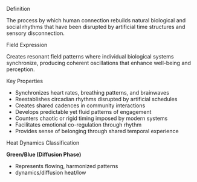  Definition

The process by which human connection rebuilds natural biological and social rhythms that have been disrupted by artificial time structures and sensory disconnection.

 Field Expression

Creates resonant field patterns where individual biological systems synchronize, producing coherent oscillations that enhance well-being and perception.

 Key Properties

- Synchronizes heart rates, breathing patterns, and brainwaves
- Reestablishes circadian rhythms disrupted by artificial schedules
- Creates shared cadences in community interactions
- Develops predictable yet fluid patterns of engagement
- Counters chaotic or rigid timing imposed by modern systems
- Facilitates emotional co-regulation through rhythm
- Provides sense of belonging through shared temporal experience

 Heat Dynamics Classification

**Green/Blue (Diffusion Phase)**

- Represents flowing, harmonized patterns
- dynamics/diffusion heat/low